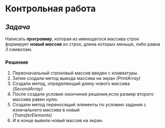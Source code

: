 # **Контрольная работа**
## _Задача_  
Написать ***программу***, которая из имеющегося массива строк формирует ***новый массив*** из строк, длина которых меньше, либо равна *3* символам. 
### Решение  
1.  Первоначальный строковый массив введен с клавиатуры.
2. Затем создали метод вывода массива на экран *(PrintArray)*
3. Создали метод, определяющий длину нового массива  
*(SecondArray)*
4. После создали условие окончиния решения,если размер второго массива равен нулю. 
5. Создали метод переносящий элементы по условию задания с изначального массива в новый   
*(TransferElements)*
6. И в конце вывели новый массив на экран.